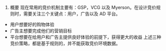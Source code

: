1. 概要
现在常用的竞价机制主要有：GSP，VCG 以及 Myerson。在设计竞价规则时，需要关注三个关键点：用户，广告以及 AD 平台。
- 用户想要好的购物体验
- 广告主想要完成他们的营销目标
- 平台想要在给用户和广告主提供良好体验的前提下，获得更大的收益 
上述三种竞价策略，都是基于规则的，并不能获取竞价环境数据。
